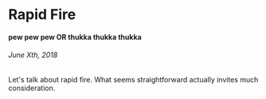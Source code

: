 # Rapid Fire
#### pew pew pew OR thukka thukka thukka
###### *June Xth, 2018*


Let's talk about rapid fire. What seems straightforward actually invites much consideration. 